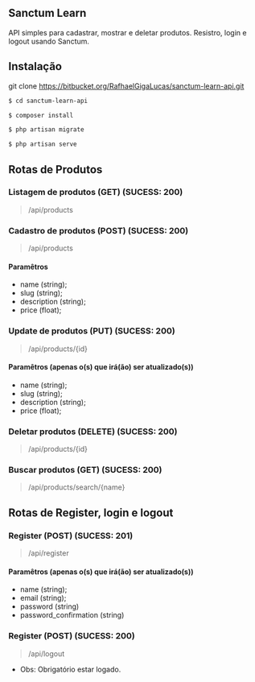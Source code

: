 
## Sanctum Learn

API simples para cadastrar, mostrar e deletar produtos. 
Resistro, login e logout usando Sanctum.

## Instalação

git clone https://bitbucket.org/RafhaelGigaLucas/sanctum-learn-api.git

```bash
$ cd sanctum-learn-api
```
```bash
$ composer install
```
```bash
$ php artisan migrate
```
```bash
$ php artisan serve
```

## Rotas de Produtos

### Listagem de produtos (GET) (SUCESS: 200)
>/api/products

### Cadastro de produtos (POST) (SUCESS: 200)
>/api/products

#### Paramêtros
* name (string);
* slug (string);
* description (string);
* price (float);

### Update de produtos (PUT) (SUCESS: 200)
>/api/products/{id}

#### Paramêtros (apenas o(s) que irá(ão) ser atualizado(s))

* name (string);
* slug (string);
* description (string);
* price (float);

### Deletar produtos (DELETE) (SUCESS: 200)
> /api/products/{id}

### Buscar produtos (GET) (SUCESS: 200)
> /api/products/search/{name}




## Rotas de Register, login e logout

### Register (POST) (SUCESS: 201)
>/api/register

#### Paramêtros (apenas o(s) que irá(ão) ser atualizado(s))

* name (string);
* email (string);
* password (string)
* password_confirmation (string)

### Register (POST) (SUCESS: 200)
>/api/logout
 
* Obs: Obrigatório estar logado.

